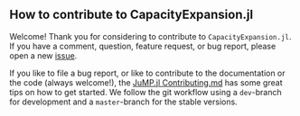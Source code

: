 ## How to contribute to CapacityExpansion.jl
Welcome! Thank you for considering to contribute to `CapacityExpansion.jl`. If you have a comment, question, feature request, or bug report, please open a new [issue](https://github.com/YoungFaithful/CapacityExpansion.jl/issues).

If you like to file a bug report, or like to contribute to the documentation or the code (always welcome!), the [JuMP.jl Contributing.md](https://github.com/JuliaOpt/JuMP.jl/blob/master/CONTRIBUTING.md) has some great tips on how to get started. We follow the git workflow using a `dev`-branch for development and a `master`-branch for the stable versions.
